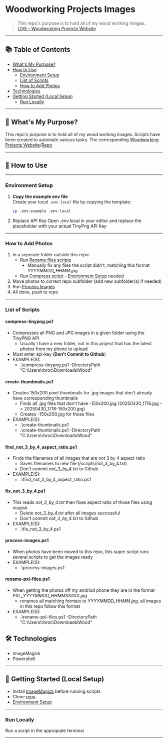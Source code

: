 # Woodworking Projects Images

> This repo's purpose is to hold all of my wood working images. <br/>
> [LIVE - Woodworking Projects Website](https://woodworking-projects.ryan-brock.com/)

---

## 📚 Table of Contents

- [What's My Purpose?](#-whats-my-purpose)
- [How to Use](#-how-to-use)
  - [Environment Setup](#environment-setup)
  - [List of Scripts](#list-of-scripts)
  - [How to Add Photos](#how-to-add-photos)
- [Technologies](#-technologies)
- [Getting Started (Local Setup)](#-getting-started-local-setup)
  - [Run Locally](#run-locally)

---

## 🧠 What's My Purpose?

This repo's purpose is to hold all of my wood working images. Scripts have been created to automate various tasks. The corresponding [Woodworking Projects Website](https://woodworking-projects.ryan-brock.com/)/[Repo](https://github.com/rbrock44/woodworking-projects)

---

## 🚦 How to Use

---

### Environment Setup

1. **Copy the example env file**  
  Create your local `.env.local` file by copying the template:

   ```bash
   cp .env.example .env.local
   ```
2. Replace API Key
  Open .env.local in your editor and replace the placeholder with your actual TinyPng API Key

---

### How to Add Photos
  1. In a seperate folder outside this repo:
      - Run [Rename files scripts](#rename-pxl-filesps1)
        - Manually fix any files the script didn't, matching this format *YYYYMMDD_HHMM.jpg*  
      - Run [Compress script](#compress-tinypngps1) - [Environment Setup](#environment-setup) needed
  2. Move photos to correct repo subfolder (add new subfolder(s) if needed)
  3. Run [Process Images](#process-imagesps1)
  4. All done, push to repo

---

### List of Scripts

#### compress-tinypng.ps1
  - Compresses all PNG and JPG images in a given folder using the TinyPNG API
    - Usually I have a new folder, not in this project that has the latest photos from my phone to upload
  - Must enter api-key (**Don't Commit to Github**)
  - EXAMPLE(S): 
    - .\compress-tinypng.ps1 -DirectoryPath "C:\Users\rbroc\Downloads\Wood"

#### create-thumbnails.ps1
  - Creates 150x200 pixel thumbnails for .jpg images that don't already have corresponding thumbnails
    - Finds all .jpg files that don't have -150x200.jpg (20250430_1716.jpg -> 20250430_1716-150x200.jpg)
    - Creates -150x200.jpg for those files
  - EXAMPLE(S):
    - .\create-thumbnails.ps1
    - .\create-thumbnails.ps1 -DirectoryPath "C:\Users\rbroc\Downloads\Wood"

#### find_not_3_by_4_aspect_ratio.ps1
  - Finds the filenames of all images that are not 3 by 4 aspect ratio 
    - Saves filenames to new file (/scripts/not_3_by_4.txt)
    - Don't commit *not_3_by_4.txt* to Github 
  - EXAMPLE(S):
    - .\find_not_3_by_4_aspect_ratio.ps1

#### fix_not_3_by_4.ps1
- This reads *not_3_by_4.txt* then fixes aspect ratio of those files using magisk
  - Delete *not_3_by_4.txt* after all images successful
  - Don't commit *not_3_by_4.txt* to Github
- EXAMPLE(S):
  - .\fix_not_3_by_4.ps1

#### process-images.ps1
- When photos have been moved to this repo, this super script runs several scripts to get the images ready
- EXAMPLE(S):
  - .\process-images.ps1

#### rename-pxl-files.ps1
- When getting the photos off my andriod phone they are in the format *PXL_YYYYMMDD_HHMMSS###.jpg*
  - renames all matching formats to *YYYYMMDD_HHMM.jpg*, all images in this repo follow this format
- EXAMPLE(S):
  - .\rename-pxl-files.ps1 -DirectoryPath "C:\Users\rbroc\Downloads\Wood"

## 🛠 Technologies

- ImageMagick
- Powershell

---

## 🚀 Getting Started (Local Setup)

* Install [ImageMagick](https://imagemagick.org/script/download.php#windows) before running scripts
* Clone [repo](https://github.com/rbrock44/woodworking-projects-images)
* [Environment Setup](#environment-setup)

---

### Run Locally

Run a script in the appropiate terminal

---

